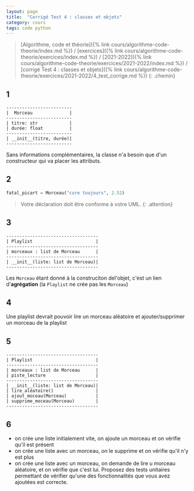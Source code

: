 ```yaml
---
layout: page
title:  "Corrigé Test 4 : classes et objets"
category: cours
tags: code python
---
```


> [Algorithme, code et théorie]({% link cours/algorithme-code-theorie/index.md %}) / [exercices]({% link cours/algorithme-code-theorie/exercices/index.md %}) / [2021-2022]({% link cours/algorithme-code-theorie/exercices/2021-2022/index.md %}) / [corrigé Test 4 : classes et objets]({% link cours/algorithme-code-theorie/exercices/2021-2022/4_test_corrige.md %})
{: .chemin}

## 1

```text
-------------------------
|  Morceau              |
-------------------------
| titre: str            |
| durée: float          |
-------------------------
| __init__(titre, durée)|
-------------------------
```

Sans informations complémentaires, la classe n'a besoin que d'un constructeur qui va placer les attributs.

## 2

```python
fatal_picart = Morceau("cure toujours", 2.52)
```

> Votre déclaration doit être conforme à votre UML.
{: .attention}

## 3

```text
-----------------------------------
| Playlist                        |
-----------------------------------
| morceaux : list de Morceau      |
-----------------------------------
| __init__(liste: list de Morceau)|
-----------------------------------
```

Les `Morceau` étant donné à la construciton del'objet, c'est un lien d'**agrégation** (la `Playlist` ne crée pas les `Morceau`)

## 4

Une playlist devrait pouvoir lire un morceau aléatoire et ajouter/supprimer un morceau de la playlist

## 5

```text
-----------------------------------
| Playlist                        |
-----------------------------------
| morceaux : list de Morceau      |
| piste_lecture                   |
-----------------------------------
| __init__(liste: list de Morceau)|
| lire_aléatoire()                |
| ajout_moceau(Morceau)           |
| supprime_moceau(Morceau)        |
-----------------------------------
```

## 6

* on crée une liste initialement vite, on ajoute un morceau et on vérifie qu'il est présent
* on crée une liste avec un morceau, on le supprime et on vérifie qu'il n'y est plus
* on crée une liste avec un morceau, on demande de lire u morceau aléatoire, et on vérifie que c'est lui.
Proposez des tests unitaires permettant de vérifier qu'une des fonctionnalités que vous avez ajoutées est correcte.
